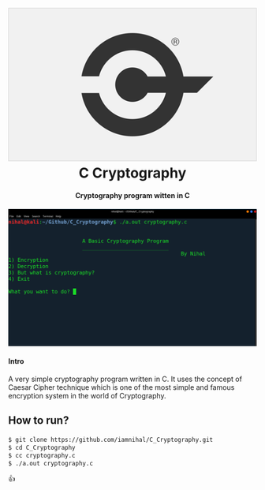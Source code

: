 <h1 align="center">
  <br>
  <a href="https://github.com/iamnihal/C_Cryptography"><img src="https://raw.githubusercontent.com/iamnihal/C_Cryptography/master/pic.png" alt="C Cryptography"></a>
  <br>
  C Cryptography
  <br>
</h1>

<h4 align="center">Cryptography program witten in C</h4>

![DEMO](Pic.png)

#### Intro
A very simple cryptography program written in C. It uses the concept of Caesar Cipher technique which is one of the most simple and famous encryption system in the world of Cryptography.

## How to run?
```
$ git clone https://github.com/iamnihal/C_Cryptography.git
$ cd C_Cryptography
$ cc cryptography.c
$ ./a.out cryptography.c
```
:+1:
